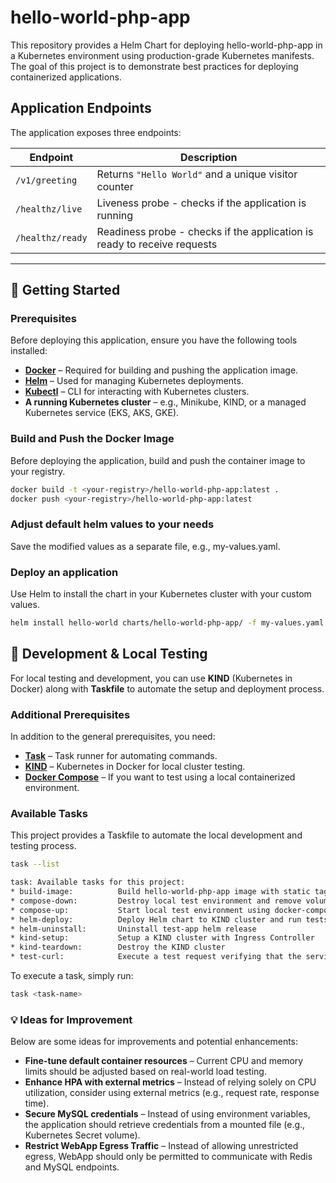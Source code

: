# hello-world-php-app

This repository provides a Helm Chart for deploying hello-world-php-app in a Kubernetes environment using production-grade Kubernetes manifests. 
The goal of this project is to demonstrate best practices for deploying containerized applications.

## **Application Endpoints**
The application exposes three endpoints:

| **Endpoint**     | **Description**                                                          |
|------------------|--------------------------------------------------------------------------|
| `/v1/greeting`   | Returns `"Hello World"` and a unique visitor counter                     |
| `/healthz/live`  | Liveness probe - checks if the application is running                    |
| `/healthz/ready` | Readiness probe - checks if the application is ready to receive requests |

---

## 🚀 Getting Started

### **Prerequisites**
Before deploying this application, ensure you have the following tools installed:

- **[Docker](https://docs.docker.com/get-docker/)** – Required for building and pushing the application image.
- **[Helm](https://helm.sh/docs/intro/install/)** – Used for managing Kubernetes deployments.
- **[Kubectl](https://kubernetes.io/docs/tasks/tools/)** – CLI for interacting with Kubernetes clusters.
- **A running Kubernetes cluster** – e.g., Minikube, KIND, or a managed Kubernetes service (EKS, AKS, GKE).

### Build and Push the Docker Image
Before deploying the application, build and push the container image to your registry.

```bash
docker build -t <your-registry>/hello-world-php-app:latest .
docker push <your-registry>/hello-world-php-app:latest
```

### Adjust default helm values to your needs  
Save the modified values as a separate file, e.g., my-values.yaml.

### Deploy an application
Use Helm to install the chart in your Kubernetes cluster with your custom values.

```bash
helm install hello-world charts/hello-world-php-app/ -f my-values.yaml
```

## 🔧 Development & Local Testing

For local testing and development, you can use **KIND** (Kubernetes in Docker) along with **Taskfile** to automate the setup and deployment process.

### Additional Prerequisites
In addition to the general prerequisites, you need:

- **[Task](https://taskfile.dev/installation/)** – Task runner for automating commands.
- **[KIND](https://kind.sigs.k8s.io/docs/user/quick-start/)** – Kubernetes in Docker for local cluster testing.
- **[Docker Compose](https://docs.docker.com/compose/)** – If you want to test using a local containerized environment.

### Available Tasks

This project provides a Taskfile to automate the local development and testing process.
```bash
task --list

task: Available tasks for this project:
* build-image:          Build hello-world-php-app image with static tag
* compose-down:         Destroy local test environment and remove volumes
* compose-up:           Start local test environment using docker-compose
* helm-deploy:          Deploy Helm chart to KIND cluster and run tests
* helm-uninstall:       Uninstall test-app helm release
* kind-setup:           Setup a KIND cluster with Ingress Controller
* kind-teardown:        Destroy the KIND cluster
* test-curl:            Execute a test request verifying that the service is available through the input controller

```

To execute a task, simply run:
```bash
task <task-name>
```

### 💡 Ideas for Improvement

Below are some ideas for improvements and potential enhancements:
- **Fine-tune default container resources** – Current CPU and memory limits should be adjusted based on real-world load testing.
- **Enhance HPA with external metrics** – Instead of relying solely on CPU utilization, consider using external metrics (e.g., request rate, response time).
- **Secure MySQL credentials** – Instead of using environment variables, the application should retrieve credentials from a mounted file (e.g., Kubernetes Secret volume).
- **Restrict WebApp Egress Traffic** – Instead of allowing unrestricted egress, WebApp should only be permitted to communicate with Redis and MySQL endpoints.
